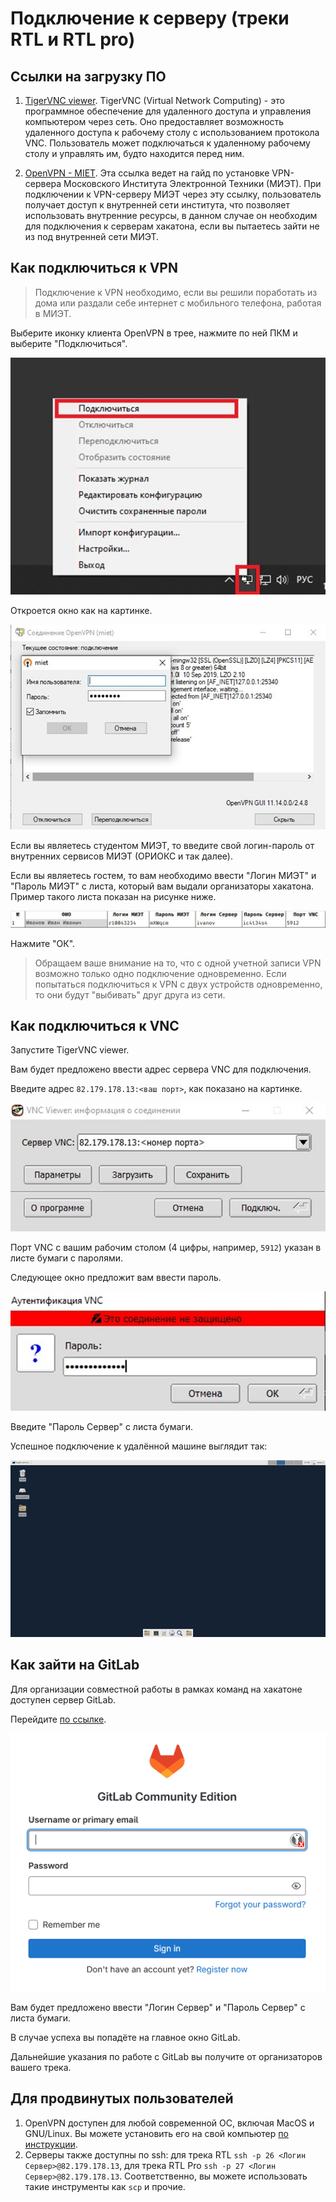 # Подключение к серверу (треки RTL и RTL pro)

## Ссылки на загрузку ПО

1. [TigerVNC viewer](https://sourceforge.net/projects/tigervnc/files/stable/1.13.1/vncviewer64-1.13.1.exe/download). TigerVNC (Virtual Network Computing) - это программное обеспечение для удаленного доступа и управления компьютером через сеть. Оно предоставляет возможность удаленного доступа к рабочему столу с использованием протокола VNC. Пользователь может подключаться к удаленному рабочему столу и управлять им, будто находится
перед ним.

1. [OpenVPN - MIET](https://vpn.miet.ru/). Эта ссылка ведет на гайд по установке VPN-сервера Московского Института Электронной Техники (МИЭТ). При подключении к VPN-серверу МИЭТ через эту ссылку, пользователь получает доступ к внутренней сети института, что позволяет использовать внутренние ресурсы, в данном случае он необходим для подключения к серверам хакатона, если вы пытаетесь зайти не из под внутренней сети МИЭТ.


## Как подключиться к VPN

> Подключение к VPN необходимо, если вы решили поработать из дома или раздали себе интернет с мобильного телефона, работая в МИЭТ.

Выберите иконку клиента OpenVPN в трее, нажмите по ней ПКМ и выберите "Подключиться".

![Alt text](./img/image-2.png)

Откроется окно как на картинке.

![Alt text](./img/image-4.png)

Если вы являетесь студентом МИЭТ, то введите свой логин-пароль от внутренних сервисов МИЭТ (ОРИОКС и так далее).

Если вы являетесь гостем, то вам необходимо ввести "Логин МИЭТ" и "Пароль МИЭТ" с листа, который вам выдали организаторы хакатона. Пример такого листа показан на рисунке ниже.

![Alt text](./img/image-3.png)

Нажмите "ОК".

> Обращаем ваше внимание на то, что с одной учетной записи VPN возможно только одно подключение одновременно. Если попытаться подключиться к VPN с двух устройств одновременно, то они будут "выбивать" друг друга из сети.

## Как подключиться к VNC

Запустите TigerVNC viewer.

Вам будет предложено ввести адрес сервера VNC для подключения.

Введите адрес `82.179.178.13:<ваш порт>`, как показано на картинке.

![Alt text](./img/image-5.png)

Порт VNC с вашим рабочим столом (4 цифры, например, `5912`) указан в листе бумаги с паролями.

Следующее окно предложит вам ввести пароль.

![Alt text](./img/image-6.png)

Введите "Пароль Сервер" с листа бумаги.

Успешное подключение к удалённой машине выглядит так:

![Alt text](./img/image-7.png)

## Как зайти на GitLab

Для организации совместной работы в рамках команд на хакатоне доступен сервер GitLab.

Перейдите [по ссылке](https://gitlab.hack2024.borisblade.ru).

![Alt text](./img/image-8.png)

Вам будет предложено ввести "Логин Сервер" и "Пароль Сервер" с листа бумаги.

В случае успеха вы попадёте на главное окно GitLab.

Дальнейшие указания по работе с GitLab вы получите от организаторов вашего трека.

## Для продвинутых пользователей

1. OpenVPN доступен для любой современной ОС, включая MacOS и GNU/Linux. Вы можете установить его на свой компьютер [по инструкции](https://vpn.miet.ru/).
2. Серверы также доступны по ssh: для трека RTL `ssh -p 26 <Логин Сервер>@82.179.178.13`, для трека RTL Pro `ssh -p 27 <Логин Сервер>@82.179.178.13`. Соответственно, вы можете использовать такие инструменты как `scp` и прочие.
